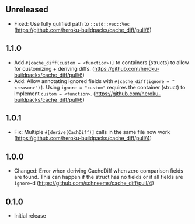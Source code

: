 ## Unreleased

- Fixed: Use fully qulified path to `::std::vec::Vec` (https://github.com/heroku-buildpacks/cache_diff/pull/8)

## 1.1.0

- Add `#[cache_diff(custom = <function>)]` to containers (structs) to allow for customizing + deriving diffs. (https://github.com/heroku-buildpacks/cache_diff/pull/6)
- Add: Allow annotating ignored fields with `#[cache_diff(ignore = "<reason>")]`. Using `ignore = "custom"` requires the container (struct) to implement `custom = <function>`. (https://github.com/heroku-buildpacks/cache_diff/pull/6)

## 1.0.1

- Fix: Multiple `#[derive(CachDiff)]` calls in the same file now work (https://github.com/heroku-buildpacks/cache_diff/pull/4)

## 1.0.0

- Changed: Error when deriving CacheDiff when zero comparison fields are found. This can happen if the struct has no fields or if all fields are `ignore`-d (https://github.com/schneems/cache_diff/pull/4)

## 0.1.0

- Initial release
